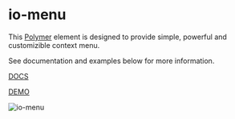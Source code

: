 io-menu
=======

This [Polymer](https://www.polymer-project.org/) element is designed to provide simple, powerful and customizible context menu.

See documentation and examples below for more information.

[DOCS](http://akirodic.com/components/io-menu)

[DEMO](http://akirodic.com/components/io-menu/demo.html)

![io-menu](http://akirodic.com/components/io-menu/preview.png "io-menu")